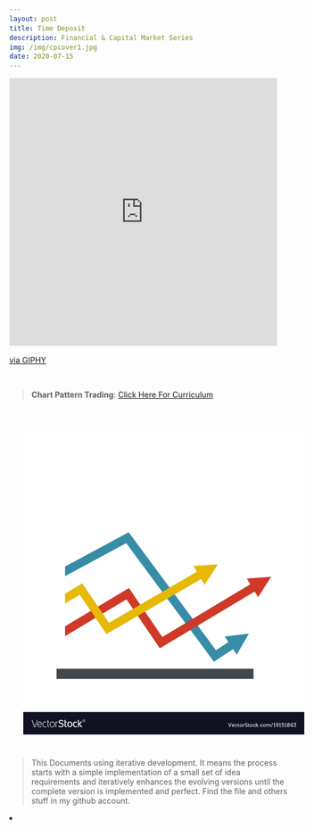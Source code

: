 ```yaml
---
layout: post
title: Time Deposit
description: Financial & Capital Market Series
img: /img/cpcover1.jpg
date: 2020-07-15
---
```



<iframe src="https://giphy.com/embed/lOfpvYQoiJW03vpJhP" width="480" height="480" frameBorder="0" class="giphy-embed" allowFullScreen></iframe><p><a href="https://giphy.com/gifs/achartaday-the-visual-agency-thevisualagency-lOfpvYQoiJW03vpJhP">via GIPHY</a></p>

<Br>


> **Chart Pattern Trading**: <a href="https://itsmecevi.github.io/chart-pattern/">Click Here For Curriculum</a>



<Br>
  
<img class="col one right" src="/img/cpcover2.jpg" style="padding:25px">

<Br>

> This Documents using iterative development. It means the process starts with a simple implementation of a small set of idea requirements and iteratively enhances the evolving versions until the complete version is implemented and perfect.
> Find the file and others stuff in my github account.


<li>
<a id="icon" href="https://github.com/itsmecevi" target="_blank"><i class="fa fa-github fa-fw fa-2x"></i></a>
</li>
